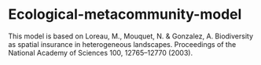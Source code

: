 # Ecological-metacommunity-model
This model is based on Loreau, M., Mouquet, N. & Gonzalez, A. Biodiversity as spatial insurance in heterogeneous landscapes. Proceedings of the National Academy of Sciences 100, 12765–12770 (2003).
